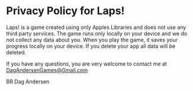 # Privacy Policy for Laps!

Laps! is a game created using only Apples Libraries and does not use any third party services.
The game runs only locally on your device and we do not collect any data about you.
When you play the game, it saves your progress locally on your device. If you delete your app all data will be deleted.

If you have any questions, you are very welcome to contact me at DagAndersenGames@Gmail.com

BR 
Dag Andersen
